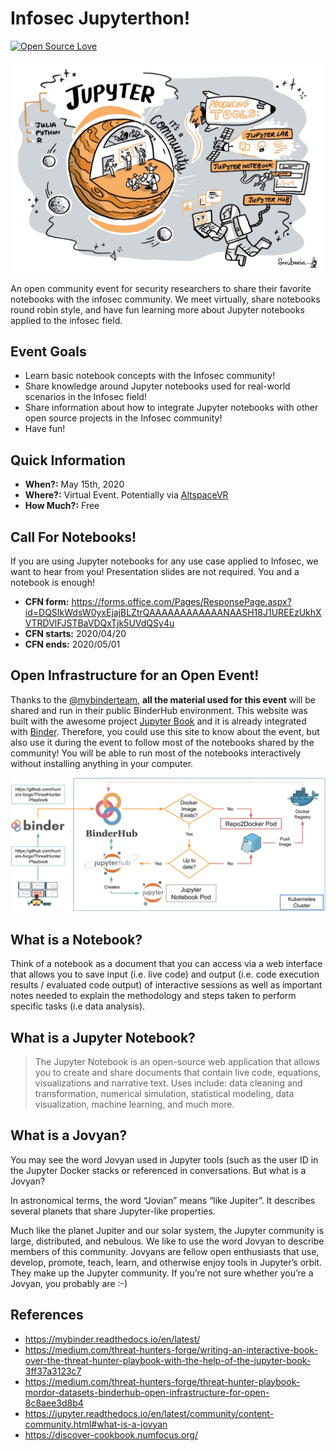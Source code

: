 # Infosec Jupyterthon!

[![Open Source Love](https://badges.frapsoft.com/os/v3/open-source.svg?v=103)](https://github.com/ellerbrock/open-source-badges/)

<img src="docs/content/images/infosec-jupyterthon-main.png" width=700 alt="This image was created by Scriberia for The Turing Way community and is used under a CC-BY licence">

An open community event for security researchers to share their favorite notebooks with the infosec community. We meet virtually, share notebooks round robin style, and have fun learning more about Jupyter notebooks applied to the infosec field.

## Event Goals

* Learn basic notebook concepts with the Infosec community!
* Share knowledge around Jupyter notebooks used for real-world scenarios in the Infosec field!
* Share information about how to integrate Jupyter notebooks with other open source projects in the Infosec community!
* Have fun!

## Quick Information
* **When?:** May 15th, 2020
* **Where?:** Virtual Event. Potentially via [AltspaceVR](https://altvr.com/)
* **How Much?:** Free

## Call For Notebooks!
If you are using Jupyter notebooks for any use case applied to Infosec, we want to hear from you! Presentation slides are not required. You and a notebook is enough! 

* **CFN form:** https://forms.office.com/Pages/ResponsePage.aspx?id=DQSIkWdsW0yxEjajBLZtrQAAAAAAAAAAAANAASH18J1UREEzUkhXVTRDVlFJSTBaVDQxTjk5UVdQSy4u
* **CFN starts:** 2020/04/20
* **CFN ends:** 2020/05/01

## Open Infrastructure for an Open Event!

Thanks to the [@mybinderteam](https://twitter.com/mybinderteam), **all the material used for this event** will be shared and run in their public BinderHub environment. This website was built with the awesome project [Jupyter Book](https://github.com/jupyter/jupyter-book) and it is already integrated with [Binder](https://mybinder.org/). Therefore, you could use this site to know about the event, but also use it during the event to follow most of the notebooks shared by the community! You will be able to run most of the notebooks interactively without installing anything in your computer.

<img src="docs/content/images/binderhub-process.png" width=700 alt="Cyb3rWard0g">


## What is a Notebook?
Think of a notebook as a document that you can access via a web interface that allows you to save input (i.e. live code) and output (i.e. code execution results / evaluated code output) of interactive sessions as well as important notes needed to explain the methodology and steps taken to perform specific tasks (i.e data analysis).

## What is a Jupyter Notebook?
> The Jupyter Notebook is an open-source web application that allows you to create and share documents that contain live code, equations, visualizations and narrative text. Uses include: data cleaning and transformation, numerical simulation, statistical modeling, data visualization, machine learning, and much more.

## What is a Jovyan?

You may see the word Jovyan used in Jupyter tools (such as the user ID in the Jupyter Docker stacks or referenced in conversations. But what is a Jovyan?

In astronomical terms, the word “Jovian” means “like Jupiter”. It describes several planets that share Jupyter-like properties.

Much like the planet Jupiter and our solar system, the Jupyter community is large, distributed, and nebulous. We like to use the word Jovyan to describe members of this community. Jovyans are fellow open enthusiasts that use, develop, promote, teach, learn, and otherwise enjoy tools in Jupyter’s orbit. They make up the Jupyter community. If you’re not sure whether you’re a Jovyan, you probably are :-)

## References

* https://mybinder.readthedocs.io/en/latest/
* https://medium.com/threat-hunters-forge/writing-an-interactive-book-over-the-threat-hunter-playbook-with-the-help-of-the-jupyter-book-3ff37a3123c7
* https://medium.com/threat-hunters-forge/threat-hunter-playbook-mordor-datasets-binderhub-open-infrastructure-for-open-8c8aee3d8b4
* https://jupyter.readthedocs.io/en/latest/community/content-community.html#what-is-a-jovyan
* https://discover-cookbook.numfocus.org/